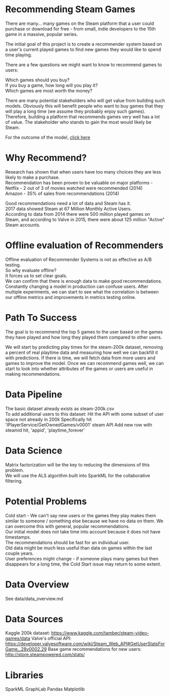 # Recommending Steam Games
There are many... many games on the Steam platform that a user could purchase or download for free - from small, indie developers to the 15th game in a massive, popular series.  

The initial goal of this project is to create a recommender system based on a user's current played games to find new games they would like to spend time playing.  

There are a few questions we might want to know to recommend games to users:

Which games should you buy?  
If you buy a game, how long will you play it?  
Which games are most worth the money?  

There are many potential stakeholders who will get value from building such models.  Obviously this will benefit people who want to buy games that they will play a long time (we assume they probably enjoy such games).  Therefore, building a platform that recommends games very well has a lot of value.  The stakeholder who stands to gain the most would likely be Steam.  

For the outcome of the model, [click here](./outcome.MD)

# Why Recommend?
Research has shown that when users have too many choices they are less likely to
make a purchase.  
Recommendation has been proven to be valuable on major platforms -  
Netflix - 2 out of 3 of movies watched were recommended (2014)  
Amazon - 35% of sales from recommendations (2014)  

Good recommendations need a lot of data and Steam has it.  
2017 data showed Steam at 67 Million Monthly Active Users.  
According to data from 2014 there were 500 million played games on Steam, and according to Valve in 2015, there were about 125 million "Active" Steam accounts.  

# Offline evaluation of Recommenders
Offline evaluation of Recommender Systems is not as effective as A/B testing.  
So why evaluate offline?  
It forces us to set clear goals.  
We can confirm that there is enough data to make good recommendations.  
Constantly changing a model in production can confuse users.
After multiple experiments, we can start to see what the correlation is between
our offline metrics and improvements in metrics testing online.  



# Path To Success
The goal is to recommend the top 5 games to the user based on the games they have played and how long they played them compared to other users.  

We will start by predicting play times for the steam-200k dataset, removing a percent of real playtime data and measuring how well we can backfill it with predictions.
If there is time, we will fetch data from more users and games to improve the model.
Once we can recommend games well, we can start to look into whether attributes of the games or users are useful in making recommendations.  

# Data Pipeline
The basic dataset already exists as steam-200k.csv  
To add additional users to this dataset:
  Hit the API with some subset of user space not already in 200k
  Specifically hit 'IPlayerService/GetOwnedGames/v0001' steam API
  Add new row with steamid hit, 'appid', 'playtime_forever'  

# Data Science
Matrix factorization will be the key to reducing the dimensions of this problem.  
We will use the ALS algorithm built into SparkML for the collaborative filtering.  

# Potential Problems
Cold start - We can't say new users or the games they play makes them similar to someone / something else because we have no data on them.  We can overcome this with general, popular recommendations.  
Our initial model does not take time into account because it does not have timestamps.  
The recommendations should be fast for an individual user.  
Old data might be much less useful than data on games within the last couple years.  
User preferences might change - if someone plays many games but then disappears for a long time, the Cold Start issue may return to some extent.  

# Data Overview
See data/data_overview.md

# Data Sources
Kaggle 200k dataset:
https://www.kaggle.com/tamber/steam-video-games/data
Valve's official API:
https://developer.valvesoftware.com/wiki/Steam_Web_API#GetUserStatsForGame_.28v0002.29
Base game recommendations for new users:
http://store.steampowered.com/stats/

# Libraries
SparkML
GraphLab
Pandas
Matplotlib
